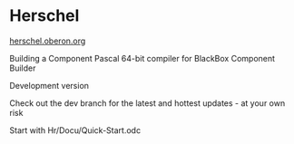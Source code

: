 # Herschel
[herschel.oberon.org](https://herschel.oberon.org)

Building a Component Pascal 64-bit compiler for BlackBox Component Builder

Development version

Check out the dev branch for the latest and hottest updates - at your own risk

Start with Hr/Docu/Quick-Start.odc